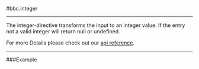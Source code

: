 
#bbc.integer

- - -

The integer-directive transforms the input to an integer value. If the entry not a valid integer will return null or undefined.

For more Details please check out our <a href="/doc#/api/bbc.integer.directive:bbcInteger" target="_self">api reference</a>.

- - -

###Example
